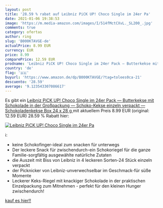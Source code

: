 ```yaml
---
layout: post
title: '28.59 % rabat auf Leibniz PiCK UP! Choco Single im 24er Pa'
date: 2021-01-06 19:38:53
image: 'https://m.media-amazon.com/images/I/514fMctCXvL._SL200_.jpg'
comments: true
category: ofertas
author: ring
slug: 'B000KTAVGE-de'
actualPrice: 8.99 EUR
currency: EUR
price: 8.99
comparePrice: 12.59 EUR
prodname: 'Leibniz PiCK UP! Choco Single im 24er Pack — Butterkekse mit Schokolade in der Großpackung — Schoko-Kekse einzeln verpackt — Schokoladenkekse Box  24 x 28 g '
country: 'de'
flag: '🇩🇪'
buyurl: 'https://www.amazon.de/dp/B000KTAVGE/?tag=tolees0ca-21'
descuento: '28.59'
average: '9.123543307086617'
---
```


Es gibt ein [Leibniz PiCK UP! Choco Single im 24er Pack — Butterkekse mit Schokolade in der Großpackung — Schoko-Kekse einzeln verpackt — Schokoladenkekse Box  24 x 28 g ](https://www.amazon.de/dp/B000KTAVGE/?tag=tolees0ca-21) mit aktuellem Preis 8.99 EUR (original: 12.59 EUR) 28.59 % Rabatt hier:

[![Leibniz PiCK UP! Choco Single im 24er Pa](https://m.media-amazon.com/images/I/514fMctCXvL._SL200_.jpg)](https://www.amazon.de/dp/B000KTAVGE/?tag=tolees0ca-21)

ℹ️:

- keine Schokofinger-ideal zum snacken für unterwegs
- Der leckere Snack für zwischendurch-ein Schokoriegel für die ganze Familie-sorgfältig ausgewählte natürliche Zutaten
- die Auszeit mit Biss von Leibniz in 4 leckeren Sorten-24 Stück einzeln verpackt
- der Picknicker von Leibniz-unverwechselbar im Geschmack-für süße Momente
- Leckerer Keks-Riegel mit knackiger Schokolade in der praktischen Einzelpackung zum Mitnehmen - perfekt für den kleinen Hunger zwischendurch!

[kauf es hier!!](https://www.amazon.de/dp/B000KTAVGE/?tag=tolees0ca-21)
